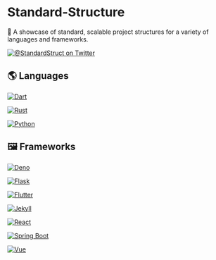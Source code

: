 # Standard-Structure

📂 A showcase of standard, scalable project structures for a variety of languages and frameworks.

[![@StandardStruct on Twitter](https://img.shields.io/twitter/follow/StandardStruct?style=social)](https://twitter.com/StandardStruct/)

## 🌎 Languages

[![Dart](http://img.shields.io/static/v1?label=&message=Dart&color=0175c2&logo=dart&logoColor=white&style=for-the-badge)](languages/dart)

[![Rust](http://img.shields.io/static/v1?label=&message=Rust&color=black&logo=rust&logoColor=white&style=for-the-badge)](languages/rust)

[![Python](http://img.shields.io/static/v1?label=&message=Python&color=3776AB&logo=python&logoColor=white&style=for-the-badge)](languages/python)

## 🖼️ Frameworks

[![Deno](https://img.shields.io/static/v1?label=&message=Deno&color=black&logo=deno&logoColor=white&style=for-the-badge)](frameworks/deno)

[![Flask](https://img.shields.io/static/v1?label=&message=Flask&color=black&logo=flask&logoColor=white&style=for-the-badge)](frameworks/flask)

[![Flutter](https://img.shields.io/static/v1?label=&message=Flutter&color=52C0F2&logo=flutter&logoColor=white&style=for-the-badge)](frameworks/flutter)

[![Jekyll](https://img.shields.io/static/v1?label=&message=Jekyll&color=CC0000&logo=Jekyll&logoColor=white&style=for-the-badge)](frameworks/jekyll)

[![React](http://img.shields.io/static/v1?label=&message=React&color=46a3bd&logo=react&logoColor=white&style=for-the-badge)](frameworks/react)

[![Spring Boot](https://img.shields.io/static/v1?label=&message=Spring%20Boot&color=6DB33F&logo=spring&logoColor=white&style=for-the-badge)](frameworks/spring-boot)

[![Vue](https://img.shields.io/static/v1?label=&message=Vue&color=4FC08D&logo=vue.js&logoColor=white&style=for-the-badge)](frameworks/vue)